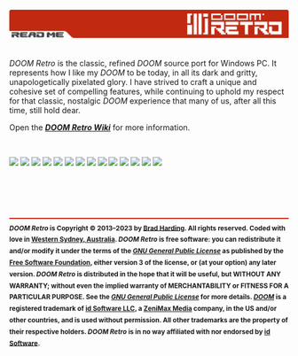 ![](https://github.com/bradharding/www.doomretro.com/raw/master/readme.png)
<br>
<br>
<br>
*DOOM Retro* is the classic, refined *DOOM* source port for Windows PC. It represents how I like my *DOOM* to be today, in all its dark and gritty, unapologetically pixelated glory. I have strived to craft a unique and cohesive set of compelling features, while continuing to uphold my respect for that classic, nostalgic *DOOM* experience that many of us, after all this time, still hold dear.

Open the <b><i>[DOOM Retro Wiki](https://github.com/bradharding/doomretro/wiki)</i></b> for more information.

<br>

[![](https://img.shields.io/github/languages/top/bradharding/doomretro.svg)](https://github.com/bradharding/doomretro/search?l=c)
[![](https://img.shields.io/github/languages/code-size/bradharding/doomretro.svg)](https://github.com/bradharding/doomretro)
[![](https://img.shields.io/github/license/bradharding/doomretro.svg?logo=gnu)](https://github.com/bradharding/doomretro/wiki/LICENSE)
[![](https://img.shields.io/github/release/bradharding/doomretro.svg)](https://github.com/bradharding/doomretro/releases/latest)
[![](https://img.shields.io/github/release-date/bradharding/doomretro.svg)](https://github.com/bradharding/doomretro/releases/latest)
[![](https://img.shields.io/github/downloads/bradharding/doomretro/latest/total.svg?label=downloads)](https://github.com/bradharding/doomretro/releases/latest)
[![](https://img.shields.io/github/downloads/bradharding/doomretro/total.svg?label=total%20downloads)](https://github.com/bradharding/doomretro/releases)
[![](https://img.shields.io/github/commit-activity/m/bradharding/doomretro.svg)](https://github.com/bradharding/doomretro/commits/master)
[![](https://img.shields.io/github/commits-since/bradharding/doomretro/latest.svg)](https://github.com/bradharding/doomretro/commits/master)
[![](https://img.shields.io/github/last-commit/bradharding/doomretro.svg)](https://github.com/bradharding/doomretro/commits/master)
[![](https://img.shields.io/github/stars/bradharding/doomretro.svg?logo=github)](https://github.com/bradharding/doomretro/stargazers)
[![](https://img.shields.io/twitter/follow/doomretro?style=flat&logo=twitter)](https://twitter.com/doomretro)
[![](https://img.shields.io/discord/485551763542245427?style=flat&logo=discord&label=discord)](http://discordapp.com/invite/jAfAyWG)
[![](https://img.shields.io/badge/donations-AU$443.72-<COLOR>?style=flat&logo=paypal&label=sponsors)](https://www.paypal.com/donate?business=8WGJ8VDFSVU7J&no_recurring=0&currency_code=AUD)

<br>
<br>
<br>

![](https://github.com/bradharding/www.doomretro.com/raw/master/wiki/bigdivider.png)
<sub><b>*DOOM Retro* is Copyright &copy; 2013&ndash;2023 by [Brad Harding](https://github.com/bradharding). All rights reserved. Coded with love in [Western Sydney, Australia](https://goo.gl/maps/v2aEDEboVsqoetPt7). *DOOM Retro* is free software: you can redistribute it and/or modify it under the terms of the [*GNU General Public License*](https://github.com/bradharding/doomretro/wiki/LICENSE) as published by the [Free Software Foundation](https://www.fsf.org/), either version 3 of the license, or (at your option) any later version. *DOOM Retro* is distributed in the hope that it will be useful, but WITHOUT ANY WARRANTY; without even the implied warranty of MERCHANTABILITY or FITNESS FOR A PARTICULAR PURPOSE. See the [*GNU General Public License*](https://github.com/bradharding/doomretro/wiki/LICENSE) for more details. [*DOOM*](https://www.doom.com) is a registered trademark of [id Software LLC](https://www.idsoftware.com), a [ZeniMax Media](https://www.zenimax.com/) company, in the US and/or other countries, and is used without permission. All other trademarks are the property of their respective holders. *DOOM Retro* is in no way affiliated with nor endorsed by [id Software](https://www.idsoftware.com).</b></sub>
